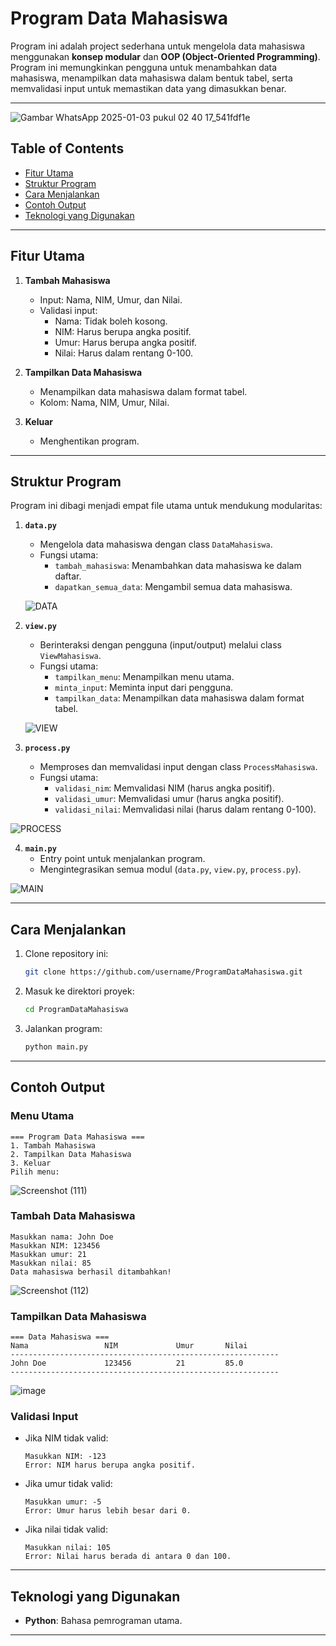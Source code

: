 # Program Data Mahasiswa

Program ini adalah project sederhana untuk mengelola data mahasiswa menggunakan **konsep modular** dan **OOP (Object-Oriented Programming)**. Program ini memungkinkan pengguna untuk menambahkan data mahasiswa, menampilkan data mahasiswa dalam bentuk tabel, serta memvalidasi input untuk memastikan data yang dimasukkan benar.

---

![Gambar WhatsApp 2025-01-03 pukul 02 40 17_541fdf1e](https://github.com/user-attachments/assets/c84b1d08-f2c1-4de7-adfc-e41fc129b276)


## Table of Contents
- [Fitur Utama](#fitur-utama)
- [Struktur Program](#struktur-program)
- [Cara Menjalankan](#cara-menjalankan)
- [Contoh Output](#contoh-output)
- [Teknologi yang Digunakan](#teknologi-yang-digunakan)

---

## Fitur Utama

1. **Tambah Mahasiswa**
   - Input: Nama, NIM, Umur, dan Nilai.
   - Validasi input:
     - Nama: Tidak boleh kosong.
     - NIM: Harus berupa angka positif.
     - Umur: Harus berupa angka positif.
     - Nilai: Harus dalam rentang 0-100.

2. **Tampilkan Data Mahasiswa**
   - Menampilkan data mahasiswa dalam format tabel.
   - Kolom: Nama, NIM, Umur, Nilai.

3. **Keluar**
   - Menghentikan program.

---

## Struktur Program

Program ini dibagi menjadi empat file utama untuk mendukung modularitas:

1. **`data.py`**
   - Mengelola data mahasiswa dengan class `DataMahasiswa`.
   - Fungsi utama:
     - `tambah_mahasiswa`: Menambahkan data mahasiswa ke dalam daftar.
     - `dapatkan_semua_data`: Mengambil semua data mahasiswa.

    ![DATA](https://github.com/user-attachments/assets/a4416e4b-e4a1-48a2-adcf-b33d62b47f93)


2. **`view.py`**
   - Berinteraksi dengan pengguna (input/output) melalui class `ViewMahasiswa`.
   - Fungsi utama:
     - `tampilkan_menu`: Menampilkan menu utama.
     - `minta_input`: Meminta input dari pengguna.
     - `tampilkan_data`: Menampilkan data mahasiswa dalam format tabel.

   ![VIEW](https://github.com/user-attachments/assets/8ce84fef-7899-4fab-8947-672645266ce1)


3. **`process.py`**
   - Memproses dan memvalidasi input dengan class `ProcessMahasiswa`.
   - Fungsi utama:
     - `validasi_nim`: Memvalidasi NIM (harus angka positif).
     - `validasi_umur`: Memvalidasi umur (harus angka positif).
     - `validasi_nilai`: Memvalidasi nilai (harus dalam rentang 0-100).

![PROCESS](https://github.com/user-attachments/assets/70ce34c7-d290-428d-b38d-9d3349e00024)


4. **`main.py`**
   - Entry point untuk menjalankan program.
   - Mengintegrasikan semua modul (`data.py`, `view.py`, `process.py`).

![MAIN](https://github.com/user-attachments/assets/9ee00033-441b-4059-a565-a66581be45c7)

---

## Cara Menjalankan

1. Clone repository ini:
   ```bash
   git clone https://github.com/username/ProgramDataMahasiswa.git
   ```

2. Masuk ke direktori proyek:
   ```bash
   cd ProgramDataMahasiswa
   ```

3. Jalankan program:
   ```bash
   python main.py
   ```

---

## Contoh Output

### Menu Utama
```plaintext
=== Program Data Mahasiswa ===
1. Tambah Mahasiswa
2. Tampilkan Data Mahasiswa
3. Keluar
Pilih menu:
```
![Screenshot (111)](https://github.com/user-attachments/assets/5b475a21-6f4b-46ec-bd17-e058f3ef5d1a)

### Tambah Data Mahasiswa
```plaintext
Masukkan nama: John Doe
Masukkan NIM: 123456
Masukkan umur: 21
Masukkan nilai: 85
Data mahasiswa berhasil ditambahkan!
```
![Screenshot (112)](https://github.com/user-attachments/assets/38437a09-8fc6-4d7c-9545-634e32fced4c)


### Tampilkan Data Mahasiswa
```plaintext
=== Data Mahasiswa ===
Nama                 NIM             Umur       Nilai     
------------------------------------------------------------
John Doe             123456          21         85.0      
------------------------------------------------------------
```
![image](https://github.com/user-attachments/assets/68ea9896-bf83-4d8e-9e94-33c2890f9710)


### Validasi Input
- Jika NIM tidak valid:
  ```plaintext
  Masukkan NIM: -123
  Error: NIM harus berupa angka positif.
  ```
- Jika umur tidak valid:
  ```plaintext
  Masukkan umur: -5
  Error: Umur harus lebih besar dari 0.
  ```
- Jika nilai tidak valid:
  ```plaintext
  Masukkan nilai: 105
  Error: Nilai harus berada di antara 0 dan 100.
  ```

---

## Teknologi yang Digunakan

- **Python**: Bahasa pemrograman utama.

---
